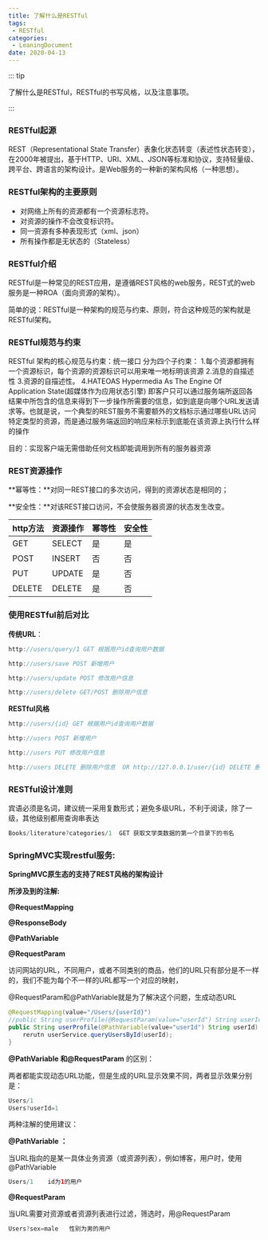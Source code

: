```yaml
---
title: 了解什么是RESTful
tags:
 - RESTful
categories:
 - LeaningDocument
date: 2020-04-13
---
```


::: tip

了解什么是RESTful，RESTful的书写风格，以及注意事项。

:::

<!-- more -->

### RESTful起源

REST（Representational State Transfer）表象化状态转变（表述性状态转变），在2000年被提出，基于HTTP、URI、XML、JSON等标准和协议，支持轻量级、跨平台、跨语言的架构设计。是Web服务的一种新的架构风格（一种思想）。

### RESTful架构的主要原则

- 对网络上所有的资源都有一个资源标志符。
- 对资源的操作不会改变标识符。
- 同一资源有多种表现形式（xml、json）
- 所有操作都是无状态的（Stateless）

### RESTful介绍 

RESTful是一种常见的REST应用，是遵循REST风格的web服务，REST式的web服务是一种ROA（面向资源的架构）。

简单的说：RESTful是一种架构的规范与约束、原则，符合这种规范的架构就是RESTful架构。

### RESTful规范与约束 

RESTful 架构的核心规范与约束：统一接口
分为四个子约束：
1.每个资源都拥有一个资源标识，每个资源的资源标识可以用来唯一地标明该资源
2.消息的自描述性
3.资源的自描述性。
4.HATEOAS Hypermedia As The Engine Of Application State(超媒体作为应用状态引擎)
即客户只可以通过服务端所返回各结果中所包含的信息来得到下一步操作所需要的信息，如到底是向哪个URL发送请求等。也就是说，一个典型的REST服务不需要额外的文档标示通过哪些URL访问特定类型的资源，而是通过服务端返回的响应来标示到底能在该资源上执行什么样的操作

目的：实现客户端无需借助任何文档即能调用到所有的服务器资源



### REST资源操作

**幂等性：**对同一REST接口的多次访问，得到的资源状态是相同的；

**安全性：**对该REST接口访问，不会使服务器资源的状态发生改变。

| http方法 | 资源操作 | 幂等性 | 安全性 |
| -------- | -------- | ------ | ------ |
| GET      | SELECT   | 是     | 是     |
| POST     | INSERT   | 否     | 否     |
| PUT      | UPDATE   | 是     | 否     |
| DELETE   | DELETE   | 是     | 否     |

### **使用RESTful前后对比**

**传统URL**：

```java
http://users/query/1 GET 根据用户id查询用户数据

http://users/save POST 新增用户

http://users/update POST 修改用户信息

http://users/delete GET/POST 删除用户信息
```

**RESTful风格**

```java
http://users/{id} GET 根据用户id查询用户数据

http://users POST 新增用户

http://users PUT 修改用户信息

http://users DELETE 删除用户信息  OR http://127.0.0.1/user/{id} DELETE 删除用户信息
```

### RESTful设计准则

宾语必须是名词，建议统一采用复数形式；避免多级URL，不利于阅读，除了一级，其他级别都用查询串表达

```java
Books/literature?categories/1  GET 获取文学类数据的第一个目录下的书名
```

### **SpringMVC实现restful服务:**

**SpringMVC原生态的支持了REST风格的架构设计**

**所涉及到的注解:**

**@RequestMapping**

**@ResponseBody**

**@PathVariable**

**@RequestParam**

访问网站的URL，不同用户，或者不同类别的商品，他们的URL只有部分是不一样的，我们不能为每个不一样的URL都写一个对应的映射，

@RequestParam和@PathVariable就是为了解决这个问题，生成动态URL

```java
@RequestMapping(value="/Users/{userId}")
//public String userProfile(@RequestParam(value="userId") String userId) {
public String userProfile(@PathVariable(value="userId") String userId) {
    rerutn userService.queryUsersById(userId);
}
```

**@PathVariable 和@RequestParam** 的区别：

两者都能实现动态URL功能，但是生成的URL显示效果不同，两者显示效果分别是：

```java
Users/1
Users?userId=1
```

两种注解的使用建议：

**@PathVariable ：**

当URL指向的是某一具体业务资源（或资源列表），例如博客，用户时，使用@PathVariable

```java
Users/1    id为1的用户
```

**@RequestParam**

当URL需要对资源或者资源列表进行过滤，筛选时，用@RequestParam

```java
Users?sex=male   性别为男的用户
```

